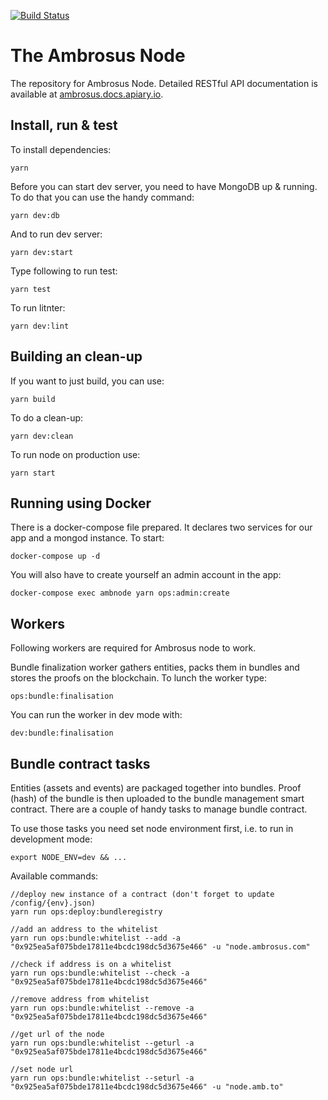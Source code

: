 [![Build Status](https://travis-ci.com/ambrosus/ambrosus-sdk.svg?token=xjj4U84eSFwEsYLTc5Qe&branch=master)](https://travis-ci.com/ambrosus/ambrosus-sdk)

# The Ambrosus Node
The repository for Ambrosus Node. Detailed RESTful API documentation is available at [ambrosus.docs.apiary.io](https://ambrosus.docs.apiary.io/).

## Install, run & test
To install dependencies:
```
yarn
```

Before you can start dev server, you need to have MongoDB up & running.
To do that you can use the handy command:
```
yarn dev:db
```

And to run dev server:
```
yarn dev:start
```

Type following to run test:
```
yarn test
```

To run litnter:
```
yarn dev:lint
```

## Building an clean-up
If you want to just build, you can use:
```
yarn build
```

To do a clean-up:
```
yarn dev:clean
```

To run node on production use:
```
yarn start
```

## Running using Docker

There is a docker-compose file prepared. It declares two services for our app and a mongod instance. To start:

```
docker-compose up -d
```

You will also have to create yourself an admin account in the app:

```
docker-compose exec ambnode yarn ops:admin:create
```

## Workers
Following workers are required for Ambrosus node to work.

Bundle finalization worker gathers entities, packs them in bundles and stores the proofs on the blockchain. To lunch the worker type:

```
ops:bundle:finalisation
```

You can run the worker in dev mode with:
```
dev:bundle:finalisation
```

## Bundle contract tasks
Entities (assets and events) are packaged together into bundles. Proof (hash) of the bundle is then uploaded to the bundle management smart contract.
There are a couple of handy tasks to manage bundle contract.

To use those tasks you need set node environment first, i.e. to run in development mode:
```
export NODE_ENV=dev && ...
```

Available commands:

```
//deploy new instance of a contract (don't forget to update /config/{env}.json)
yarn run ops:deploy:bundleregistry

//add an address to the whitelist 
yarn run ops:bundle:whitelist --add -a "0x925ea5af075bde17811e4bcdc198dc5d3675e466" -u "node.ambrosus.com"

//check if address is on a whitelist
yarn run ops:bundle:whitelist --check -a "0x925ea5af075bde17811e4bcdc198dc5d3675e466"

//remove address from whitelist
yarn run ops:bundle:whitelist --remove -a "0x925ea5af075bde17811e4bcdc198dc5d3675e466"

//get url of the node
yarn run ops:bundle:whitelist --geturl -a "0x925ea5af075bde17811e4bcdc198dc5d3675e466"

//set node url
yarn run ops:bundle:whitelist --seturl -a "0x925ea5af075bde17811e4bcdc198dc5d3675e466" -u "node.amb.to"
```


